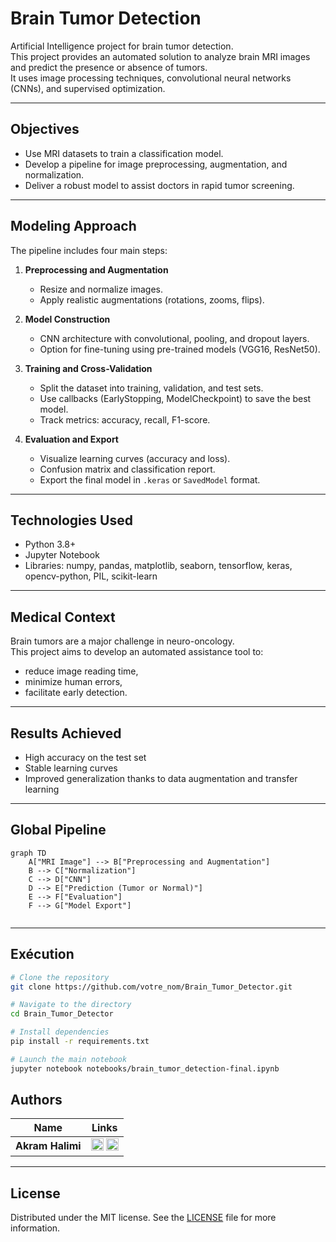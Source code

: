 # Brain Tumor Detection

Artificial Intelligence project for brain tumor detection.  
This project provides an automated solution to analyze brain MRI images and predict the presence or absence of tumors.  
It uses image processing techniques, convolutional neural networks (CNNs), and supervised optimization.

---

## Objectives

- Use MRI datasets to train a classification model.
- Develop a pipeline for image preprocessing, augmentation, and normalization.
- Deliver a robust model to assist doctors in rapid tumor screening.

---

## Modeling Approach

The pipeline includes four main steps:

1. **Preprocessing and Augmentation**
   - Resize and normalize images.
   - Apply realistic augmentations (rotations, zooms, flips).

2. **Model Construction**
   - CNN architecture with convolutional, pooling, and dropout layers.
   - Option for fine-tuning using pre-trained models (VGG16, ResNet50).

3. **Training and Cross-Validation**
   - Split the dataset into training, validation, and test sets.
   - Use callbacks (EarlyStopping, ModelCheckpoint) to save the best model.
   - Track metrics: accuracy, recall, F1-score.

4. **Evaluation and Export**
   - Visualize learning curves (accuracy and loss).
   - Confusion matrix and classification report.
   - Export the final model in `.keras` or `SavedModel` format.

---

## Technologies Used

- Python 3.8+
- Jupyter Notebook
- Libraries: numpy, pandas, matplotlib, seaborn, tensorflow, keras, opencv-python, PIL, scikit-learn

---

## Medical Context

Brain tumors are a major challenge in neuro-oncology.  
This project aims to develop an automated assistance tool to:
- reduce image reading time,
- minimize human errors,
- facilitate early detection.

---

## Results Achieved

- High accuracy on the test set
- Stable learning curves
- Improved generalization thanks to data augmentation and transfer learning

---

## Global Pipeline

```mermaid
graph TD
    A["MRI Image"] --> B["Preprocessing and Augmentation"]
    B --> C["Normalization"]
    C --> D["CNN"]
    D --> E["Prediction (Tumor or Normal)"]
    E --> F["Evaluation"]
    F --> G["Model Export"]


```
---
 
## Exécution

```bash
# Clone the repository
git clone https://github.com/votre_nom/Brain_Tumor_Detector.git

# Navigate to the directory
cd Brain_Tumor_Detector

# Install dependencies
pip install -r requirements.txt

# Launch the main notebook
jupyter notebook notebooks/brain_tumor_detection-final.ipynb

```

## Authors

| Name              | Links |
|-------------------|----------|
| **Akram Halimi**     | [<img src="https://img.shields.io/badge/LinkedIn-0A66C2?style=flat&logo=linkedin&logoColor=white" height="20">](https://www.linkedin.com/in/akram-halimi-010217321/) [<img src="https://img.shields.io/badge/GitHub-181717?style=flat&logo=github&logoColor=white" height="20">](https://github.com/A-Jassim) |

---

## License

Distributed under the MIT license. See the [LICENSE](LICENSE) file for more information.